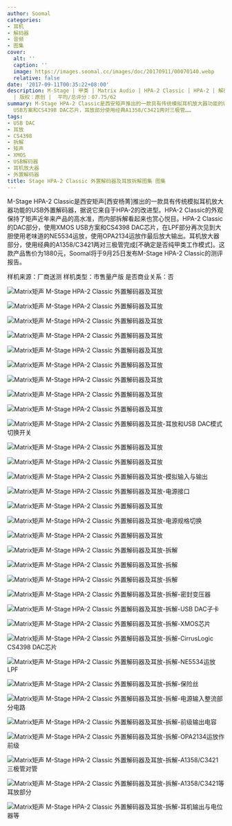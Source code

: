 ```yaml
---
author: Soomal
categories:
- 耳机
- 解码器
- 音频
- 图集
cover:
  alt: ''
  caption: ''
  image: https://images.soomal.cc/images/doc/20170911/00070140.webp
  relative: false
date: '2017-09-11T00:35:22+08:00'
description: M-Stage | 甲类 | Matrix Audio | HPA-2 Classic | HPA-2 | 解码耳放 | 源自：www.soomal.com
  | 版权：原创 |  平均/总评分：07.75/62
summary: M-Stage HPA-2 Classic是西安矩声推出的一款具有传统模拟耳机放大器功能的USB外置解码器，HPA-2 Classic的外观保持了矩声近年来产品的高水准。DAC部分使用XMOS
  USB方案和CS4398 DAC芯片，耳放部分使用经典A1358/C3421两对三极管……
tags:
- USB DAC
- 耳放
- CS4398
- 拆解
- 矩声
- XMOS
- USB解码器
- 耳机放大器
- 外置解码器
title: Stage HPA-2 Classic 外置解码器及耳放拆解图集 图集
---
```


M-Stage HPA-2 Classic是西安矩声[西安杨菁]推出的一款具有传统模拟耳机放大器功能的USB外置解码器，据说它来自于HPA-2的改进型。HPA-2 Classic的外观保持了矩声近年来产品的高水准，而内部拆解看起来也赏心悦目。HPA-2 Classic的DAC部分，使用XMOS USB方案和CS4398 DAC芯片，在LPF部分再次见到大胆使用老味道的NE5534运放，使用OPA2134运放作最后放大输出。耳机放大器部分，使用经典的A1358/C3421两对三极管完成[不确定是否纯甲类工作模式]。这款产品售价为1880元，Soomal将于9月25日发布M-Stage HPA-2 Classic的测评报告。

样机来源：厂商送测
样机类型：市售量产版
是否商业关系：否

![Matrix矩声 M-Stage HPA-2 Classic 外置解码器及耳放](https://images.soomal.cc/images/doc/20170926/00070447.webp)




![Matrix矩声 M-Stage HPA-2 Classic 外置解码器及耳放](https://images.soomal.cc/images/doc/20170926/00070448.webp)




![Matrix矩声 M-Stage HPA-2 Classic 外置解码器及耳放](https://images.soomal.cc/images/doc/20170926/00070449.webp)




![Matrix矩声 M-Stage HPA-2 Classic 外置解码器及耳放](https://images.soomal.cc/images/doc/20170926/00070450.webp)




![Matrix矩声 M-Stage HPA-2 Classic 外置解码器及耳放](https://images.soomal.cc/images/doc/20170910/00070112.webp)




![Matrix矩声 M-Stage HPA-2 Classic 外置解码器及耳放](https://images.soomal.cc/images/doc/20170910/00070113.webp)




![Matrix矩声 M-Stage HPA-2 Classic 外置解码器及耳放](https://images.soomal.cc/images/doc/20170910/00070114.webp)




![Matrix矩声 M-Stage HPA-2 Classic 外置解码器及耳放](https://images.soomal.cc/images/doc/20170910/00070115.webp)




![Matrix矩声 M-Stage HPA-2 Classic 外置解码器及耳放](https://images.soomal.cc/images/doc/20170910/00070116.webp)




![Matrix矩声 M-Stage HPA-2 Classic 外置解码器及耳放-耳放和USB DAC模式切换开关](https://images.soomal.cc/images/doc/20170910/00070117.webp)




![Matrix矩声 M-Stage HPA-2 Classic 外置解码器及耳放](https://images.soomal.cc/images/doc/20170910/00070118.webp)




![Matrix矩声 M-Stage HPA-2 Classic 外置解码器及耳放](https://images.soomal.cc/images/doc/20170910/00070119.webp)




![Matrix矩声 M-Stage HPA-2 Classic 外置解码器及耳放-模拟输入与输出](https://images.soomal.cc/images/doc/20170910/00070120.webp)




![Matrix矩声 M-Stage HPA-2 Classic 外置解码器及耳放-电源接口](https://images.soomal.cc/images/doc/20170910/00070121.webp)




![Matrix矩声 M-Stage HPA-2 Classic 外置解码器及耳放](https://images.soomal.cc/images/doc/20170910/00070122.webp)




![Matrix矩声 M-Stage HPA-2 Classic 外置解码器及耳放-电源规格切换](https://images.soomal.cc/images/doc/20170910/00070123.webp)




![Matrix矩声 M-Stage HPA-2 Classic 外置解码器及耳放](https://images.soomal.cc/images/doc/20170910/00070124.webp)




![Matrix矩声 M-Stage HPA-2 Classic 外置解码器及耳放-拆解](https://images.soomal.cc/images/doc/20170910/00070125.webp)




![Matrix矩声 M-Stage HPA-2 Classic 外置解码器及耳放-拆解](https://images.soomal.cc/images/doc/20170910/00070126.webp)




![Matrix矩声 M-Stage HPA-2 Classic 外置解码器及耳放-拆解](https://images.soomal.cc/images/doc/20170910/00070127.webp)




![Matrix矩声 M-Stage HPA-2 Classic 外置解码器及耳放-拆解-密封变压器](https://images.soomal.cc/images/doc/20170910/00070128.webp)




![Matrix矩声 M-Stage HPA-2 Classic 外置解码器及耳放-拆解-USB DAC子卡](https://images.soomal.cc/images/doc/20170911/00070129.webp)




![Matrix矩声 M-Stage HPA-2 Classic 外置解码器及耳放-拆解-XMOS芯片](https://images.soomal.cc/images/doc/20170911/00070130.webp)




![Matrix矩声 M-Stage HPA-2 Classic 外置解码器及耳放-拆解-CirrusLogic CS4398 DAC芯片](https://images.soomal.cc/images/doc/20170911/00070131.webp)




![Matrix矩声 M-Stage HPA-2 Classic 外置解码器及耳放-拆解-NE5534运放 LPF](https://images.soomal.cc/images/doc/20170911/00070132.webp)




![Matrix矩声 M-Stage HPA-2 Classic 外置解码器及耳放-拆解-保险丝](https://images.soomal.cc/images/doc/20170911/00070133.webp)




![Matrix矩声 M-Stage HPA-2 Classic 外置解码器及耳放-拆解-电源输入整流部分电路](https://images.soomal.cc/images/doc/20170911/00070134.webp)




![Matrix矩声 M-Stage HPA-2 Classic 外置解码器及耳放-拆解-前级输出电容](https://images.soomal.cc/images/doc/20170911/00070135.webp)




![Matrix矩声 M-Stage HPA-2 Classic 外置解码器及耳放-拆解-OPA2134运放作前级](https://images.soomal.cc/images/doc/20170911/00070136.webp)




![Matrix矩声 M-Stage HPA-2 Classic 外置解码器及耳放-拆解-A1358/C3421 三极管对管](https://images.soomal.cc/images/doc/20170911/00070137.webp)




![Matrix矩声 M-Stage HPA-2 Classic 外置解码器及耳放-拆解-A1358/C3421等耳放部分](https://images.soomal.cc/images/doc/20170911/00070138.webp)




![Matrix矩声 M-Stage HPA-2 Classic 外置解码器及耳放-拆解-耳机输出与电位器等](https://images.soomal.cc/images/doc/20170911/00070139.webp)